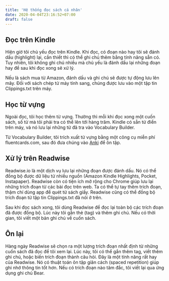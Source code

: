 ```yaml
---
title: 'Hệ thống đọc sách cá nhân'
date: 2020-04-04T23:16:52+07:00
draft: false
---
```


## Đọc trên Kindle

Hiện giờ tôi chủ yếu đọc trên Kindle. Khi đọc, có đoạn nào hay tôi sẽ đánh dấu (highlight) lại, cần thiết thì có thể ghi chú thêm bằng tính năng sẵn có. Tuy nhiên, tôi không ghi chú nhiều mà chủ yếu là đánh dấu lại những đoạn hay để sau khi đọc xong sẽ xử lý.

Nếu là sách mua từ Amazon, đánh dấu và ghi chú sẽ được tự động lưu lên mây. Đối với sách chép từ máy tính sang, chúng được lưu vào một tập tin Clippings.txt trên máy.

## Học từ vựng

Ngoài đọc, tôi học thêm từ vựng. Thường thì mỗi khi đọc xong một cuốn sách, số từ mà tôi phải tra có thể lên tới hàng trăm. Kindle có sẵn từ điển trên máy, và nó lưu lại những từ đã tra vào Vocabulary Builder.

Từ Vocabulary Builder, tôi trích xuất từ vựng bằng một công cụ miễn phí fluentcards.com, sau đó đưa chúng vào [Anki](https://apps.ankiweb.net/) để ôn tập.

## Xử lý trên Readwise

Readwise.io là một dịch vụ lưu lại những đoạn được đánh dấu. Nó có thể đồng bộ được dữ liệu từ nhiều nguồn (Amazon Kindle Highlights, Pocket, Instapaper). Readwise còn có tiện ích mở rộng cho Chrome giúp lưu lại những trích đoạn từ các bài đọc trên web. Ta có thể tự tay thêm trích đoạn, thậm chí dùng app để quét từ sách giấy. Readwise cũng có thể đồng bộ trích đoạn từ tập tin Clippings.txt đã nói ở trên.

Sau khi đọc sách xong, tôi dùng Readwise để đọc lại toàn bộ các trích đoạn đã được đồng bộ. Lúc này tôi gắn thẻ (tag) và thêm ghi chú. Nếu có thời gian, tôi viết một bản ghi chú về cuốn sách.

## Ôn lại

Hàng ngày Readwise sẽ chọn ra một lượng trích đoạn nhất định từ những cuốn sách đã đọc để tôi xem lại. Lúc này, tôi có thể gắn thêm tag, viết thêm ghi chú, hoặc biến trích đoạn thành câu hỏi. Đây là một tính năng rất hay của Readwise. Nó có thuật toán ôn tập giãn cách (spaced repetition) giúp ghi nhớ thông tin tốt hơn. Nếu có trích đoạn nào tâm đắc, tôi viết lại qua ứng dụng ghi chú Bear.
